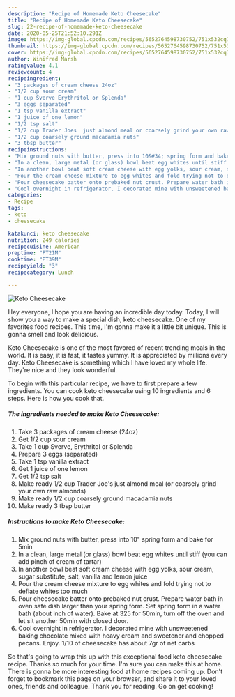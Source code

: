 ```yaml
---
description: "Recipe of Homemade Keto Cheesecake"
title: "Recipe of Homemade Keto Cheesecake"
slug: 22-recipe-of-homemade-keto-cheesecake
date: 2020-05-25T21:52:10.291Z
image: https://img-global.cpcdn.com/recipes/5652764598730752/751x532cq70/keto-cheesecake-recipe-main-photo.jpg
thumbnail: https://img-global.cpcdn.com/recipes/5652764598730752/751x532cq70/keto-cheesecake-recipe-main-photo.jpg
cover: https://img-global.cpcdn.com/recipes/5652764598730752/751x532cq70/keto-cheesecake-recipe-main-photo.jpg
author: Winifred Marsh
ratingvalue: 4.1
reviewcount: 4
recipeingredient:
- "3 packages of cream cheese 24oz"
- "1/2 cup sour cream"
- "1 cup Sverve Erythritol or Splenda"
- "3 eggs separated"
- "1 tsp vanilla extract"
- "1 juice of one lemon"
- "1/2 tsp salt"
- "1/2 cup Trader Joes  just almond meal or coarsely grind your own raw almonds"
- "1/2 cup coarsely ground macadamia nuts"
- "3 tbsp butter"
recipeinstructions:
- "Mix ground nuts with butter, press into 10&#34; spring form and bake for 5min"
- "In a clean, large metal (or glass) bowl beat egg whites until stiff (you can add pinch of cream of tartar)"
- "In another bowl beat soft cream cheese with egg yolks, sour cream, sugar substitute, salt, vanilla and lemon juice"
- "Pour the cream cheese mixture to egg whites and fold trying not to deflate whites too much"
- "Pour cheesecake batter onto prebaked nut crust. Prepare water bath in oven safe dish larger than your spring form. Set spring form in a water bath (about inch of water). Bake at 325 for 50min, turn off the oven and let sit another 50min with closed door."
- "Cool overnight in refrigerator. I decorated mine with unsweetened baking chocolate mixed with heavy cream and sweetener and chopped pecans. Enjoy. 1/10 of cheesecake has about 7gr of net carbs"
categories:
- Recipe
tags:
- keto
- cheesecake

katakunci: keto cheesecake 
nutrition: 249 calories
recipecuisine: American
preptime: "PT21M"
cooktime: "PT39M"
recipeyield: "3"
recipecategory: Lunch

---
```



![Keto Cheesecake](https://img-global.cpcdn.com/recipes/5652764598730752/751x532cq70/keto-cheesecake-recipe-main-photo.jpg)

Hey everyone, I hope you are having an incredible day today. Today, I will show you a way to make a special dish, keto cheesecake. One of my favorites food recipes. This time, I'm gonna make it a little bit unique. This is gonna smell and look delicious.



Keto Cheesecake is one of the most favored of recent trending meals in the world. It is easy, it is fast, it tastes yummy. It is appreciated by millions every day. Keto Cheesecake is something which I have loved my whole life. They're nice and they look wonderful.


To begin with this particular recipe, we have to first prepare a few ingredients. You can cook keto cheesecake using 10 ingredients and 6 steps. Here is how you cook that.

##### The ingredients needed to make Keto Cheesecake:

1. Take 3 packages of cream cheese (24oz)
1. Get 1/2 cup sour cream
1. Take 1 cup Sverve, Erythritol or Splenda
1. Prepare 3 eggs (separated)
1. Take 1 tsp vanilla extract
1. Get 1 juice of one lemon
1. Get 1/2 tsp salt
1. Make ready 1/2 cup Trader Joe&#39;s  just almond meal (or coarsely grind your own raw almonds)
1. Make ready 1/2 cup coarsely ground macadamia nuts
1. Make ready 3 tbsp butter




##### Instructions to make Keto Cheesecake:

1. Mix ground nuts with butter, press into 10&#34; spring form and bake for 5min
1. In a clean, large metal (or glass) bowl beat egg whites until stiff (you can add pinch of cream of tartar)
1. In another bowl beat soft cream cheese with egg yolks, sour cream, sugar substitute, salt, vanilla and lemon juice
1. Pour the cream cheese mixture to egg whites and fold trying not to deflate whites too much
1. Pour cheesecake batter onto prebaked nut crust. Prepare water bath in oven safe dish larger than your spring form. Set spring form in a water bath (about inch of water). Bake at 325 for 50min, turn off the oven and let sit another 50min with closed door.
1. Cool overnight in refrigerator. I decorated mine with unsweetened baking chocolate mixed with heavy cream and sweetener and chopped pecans. Enjoy. 1/10 of cheesecake has about 7gr of net carbs




So that's going to wrap this up with this exceptional food keto cheesecake recipe. Thanks so much for your time. I'm sure you can make this at home. There is gonna be more interesting food at home recipes coming up. Don't forget to bookmark this page on your browser, and share it to your loved ones, friends and colleague. Thank you for reading. Go on get cooking!
